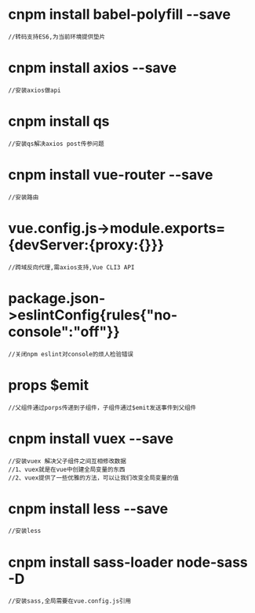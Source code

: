 #   cnpm install babel-polyfill --save
    //转码支持ES6,为当前环境提供垫片


#   cnpm install axios --save
    //安装axios做api


#   cnpm install qs
    //安装qs解决axios post传参问题


#   cnpm install vue-router --save
    //安装路由


#   vue.config.js->module.exports={devServer:{proxy:{}}}
    //跨域反向代理,需axios支持,Vue CLI3 API


#   package.json->eslintConfig{rules{"no-console":"off"}}
    //关闭npm eslint对console的烦人检验错误


#   props $emit
	//父组件通过porps传递到子组件，子组件通过$emit发送事件到父组件


#   cnpm install vuex --save
	//安装vuex 解决父子组件之间互相修改数据
	//1、vuex就是在vue中创建全局变量的东西
	//2、vuex提供了一些优雅的方法，可以让我们改变全局变量的值


#   cnpm install less --save
    //安装less


#   cnpm install sass-loader node-sass -D
    //安装sass,全局需要在vue.config.js引用
